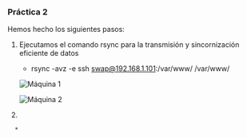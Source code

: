 ### Práctica 2 ###

Hemos hecho los siguientes pasos:

 1. Ejecutamos el comando rsync para la transmisión y sincornización eficiente de datos

      * rsync -avz -e ssh swap@192.168.1.101:/var/www/ /var/www/

      ![Máquina 1](swap.png "Máquina 1")

      ![Máquina 2](swap1.png "Máquina 2")

 2.

      *
